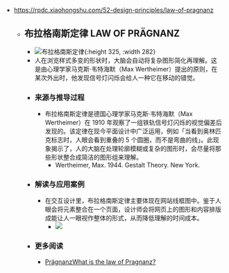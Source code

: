 - https://rpdc.xiaohongshu.com/52-design-principles/law-of-pragnanz
	- ## **布拉格南斯定律 LAW OF PRÄGNANZ**
		- ![布拉格南斯定律](https://picasso-static.xiaohongshu.com/fe-platform/4871b203eec7f50b46219259205aa23923978d9e.gif){:height 325, :width 282}
		- 人在浏览样式多变的形状时，大脑会自动将复杂图形简化再理解。这是由心理学家马克斯·韦特海默（Max Wertheimer）提出的原则，在某次外出时，他发现信号灯闪烁会给人一种它在移动的错觉。
		- ### 来源与推导过程
			- 布拉格南斯定律是德国心理学家马克斯·韦特海默（Max Wertheimer）在 1910 年观察了一组铁轨信号灯闪烁的视觉偏差后发现的。该定律在现今平面设计中广泛运用，例如「当看到奥林匹克标志时，人眼会看到重叠的 5 个圆圈，而不是弯曲的线」。此现象揭示了，人的大脑在处理轮廓模糊或复杂的图形时，会尽量将那些形状整合成简洁的图形组来理解。
				- Wertheimer, Max. 1944. Gestalt Theory. New York.
		- ### 解读与应用案例
			- 在交互设计里，布拉格南斯定律主要体现在网站线框图中。鉴于人眼会将元素整合在一个页面，设计师会将网页上的图形和内容排版成能让人一眼视作整体的形式，从而降低理解的时间成本。
				- ![](https://picasso-static.xiaohongshu.com/fe-platform/7b948d8fbfcfd41118a21ab66b5ce053f8a63b86.png)
		- ### 更多阅读
			- [Prägnanz](https://www.britannica.com/science/Pragnanz)[What is the law of Pragnanz?](https://ipoxstudios.com/law-of-pragnanz-video-gestalt-psychology-for-artists/)